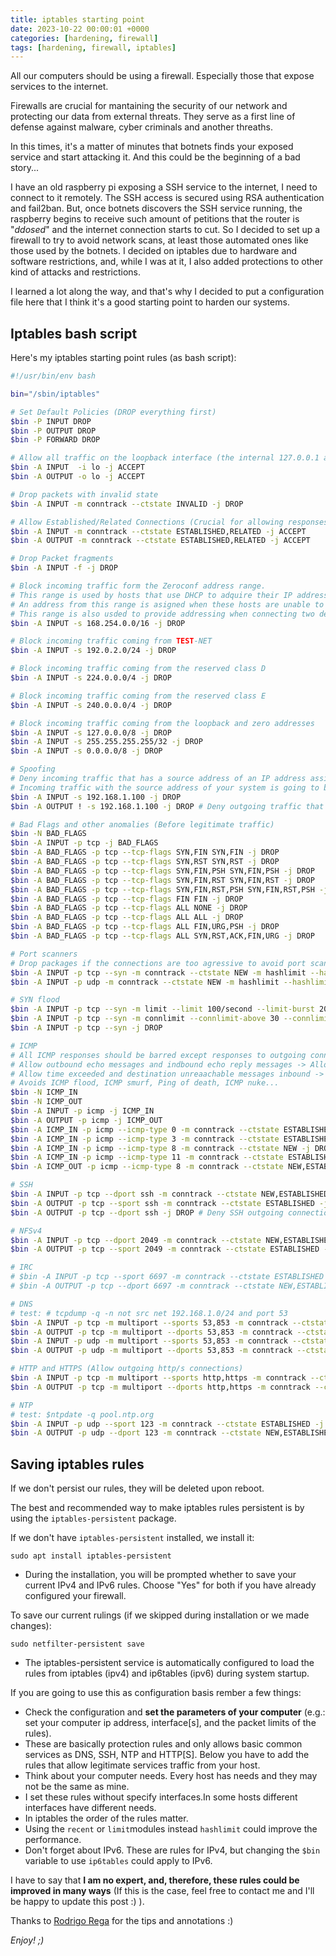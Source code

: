 ```yaml
---
title: iptables starting point
date: 2023-10-22 00:00:01 +0000
categories: [hardening, firewall]
tags: [hardening, firewall, iptables]
---
```


All our computers should be using a firewall.
Especially those that expose services to the internet.

Firewalls are crucial for mantaining the security of our network and protecting our data from external threats.
They serve as a first line of defense against malware, cyber criminals and another threaths.

In this times, it's a matter of minutes that botnets finds your exposed service and start attacking it.
And this could be the beginning of a bad story...

I have an old raspberry pi exposing a SSH service to the internet, I need to connect to it remotely.
The SSH access is secured using RSA authentication and fail2ban.
But, once botnets discovers the SSH service running, the raspberry begins to receive such amount of petitions that the router is "*ddosed*" and the internet connection starts to cut.
So I decided to set up a firewall to try to avoid network scans, at least those automated ones like those used by the botnets.
I decided on iptables due to hardware and software restrictions, and, while I was at it, I also added protections to other kind of attacks and restrictions.

I learned a lot along the way, and that's why I decided to put a configuration file here that I think it's a good starting point to harden our systems.

## Iptables bash script

Here's my iptables starting point rules (as bash script):

```bash
#!/usr/bin/env bash

bin="/sbin/iptables"

# Set Default Policies (DROP everything first)
$bin -P INPUT DROP
$bin -P OUTPUT DROP
$bin -P FORWARD DROP

# Allow all traffic on the loopback interface (the internal 127.0.0.1 address. Essential for local processes).
$bin -A INPUT  -i lo -j ACCEPT
$bin -A OUTPUT -o lo -j ACCEPT

# Drop packets with invalid state
$bin -A INPUT -m conntrack --ctstate INVALID -j DROP

# Allow Established/Related Connections (Crucial for allowing responses)
$bin -A INPUT -m conntrack --ctstate ESTABLISHED,RELATED -j ACCEPT
$bin -A OUTPUT -m conntrack --ctstate ESTABLISHED,RELATED -j ACCEPT

# Drop Packet fragments
$bin -A INPUT -f -j DROP

# Block incoming traffic form the Zeroconf address range.
# This range is used by hosts that use DHCP to adquire their IP address.
# An address from this range is asigned when these hosts are unable to find a DHCP server to provide them an address.
# This range is also usded to provide addressing when connecting two devices using a crossover cable.
$bin -A INPUT -s 168.254.0.0/16 -j DROP

# Block incoming traffic coming from TEST-NET
$bin -A INPUT -s 192.0.2.0/24 -j DROP

# Block incoming traffic coming from the reserved class D
$bin -A INPUT -s 224.0.0.0/4 -j DROP

# Block incoming traffic coming from the reserved class E
$bin -A INPUT -s 240.0.0.0/4 -j DROP

# Block incoming traffic coming from the loopback and zero addresses
$bin -A INPUT -s 127.0.0.0/8 -j DROP
$bin -A INPUT -s 255.255.255.255/32 -j DROP
$bin -A INPUT -s 0.0.0.0/8 -j DROP

# Spoofing
# Deny incoming traffic that has a source address of an IP address assigned to a local interface.
# Incoming traffic with the source address of your system is going to be spoofed traffic because you know it cannot be generated by the host.
$bin -A INPUT -s 192.168.1.100 -j DROP
$bin -A OUTPUT ! -s 192.168.1.100 -j DROP # Deny outgoing traffic that does not have a source address of an interface on the local host.

# Bad Flags and other anomalies (Before legitimate traffic)
$bin -N BAD_FLAGS
$bin -A INPUT -p tcp -j BAD_FLAGS
$bin -A BAD_FLAGS -p tcp --tcp-flags SYN,FIN SYN,FIN -j DROP
$bin -A BAD_FLAGS -p tcp --tcp-flags SYN,RST SYN,RST -j DROP
$bin -A BAD_FLAGS -p tcp --tcp-flags SYN,FIN,PSH SYN,FIN,PSH -j DROP
$bin -A BAD_FLAGS -p tcp --tcp-flags SYN,FIN,RST SYN,FIN,RST -j DROP
$bin -A BAD_FLAGS -p tcp --tcp-flags SYN,FIN,RST,PSH SYN,FIN,RST,PSH -j DROP
$bin -A BAD_FLAGS -p tcp --tcp-flags FIN FIN -j DROP
$bin -A BAD_FLAGS -p tcp --tcp-flags ALL NONE -j DROP
$bin -A BAD_FLAGS -p tcp --tcp-flags ALL ALL -j DROP
$bin -A BAD_FLAGS -p tcp --tcp-flags ALL FIN,URG,PSH -j DROP
$bin -A BAD_FLAGS -p tcp --tcp-flags ALL SYN,RST,ACK,FIN,URG -j DROP

# Port scanners
# Drop packages if the connections are too agressive to avoid port scanning.
$bin -A INPUT -p tcp --syn -m conntrack --ctstate NEW -m hashlimit --hashlimit-name port_scanners --hashlimit-above 5/second --hashlimit-mode srcip -j DROP
$bin -A INPUT -p udp -m conntrack --ctstate NEW -m hashlimit --hashlimit-name port_scanners --hashlimit-above 35/second --hashlimit-mode srcip -j DROP

# SYN flood
$bin -A INPUT -p tcp --syn -m limit --limit 100/second --limit-burst 200 -j ACCEPT
$bin -A INPUT -p tcp --syn -m connlimit --connlimit-above 30 --connlimit-mask 32 -j REJECT --reject-with tcp-reset
$bin -A INPUT -p tcp --syn -j DROP

# ICMP
# All ICMP responses should be barred except responses to outgoing connections.
# Allow outbound echo messages and indbound echo reply messages -> Allows the use of ping from the host.
# Allow time exceeded and destination unreaachable messages inbound -> Allow the use of tools such traceroute. 
# Avoids ICMP flood, ICMP smurf, Ping of death, ICMP nuke...
$bin -N ICMP_IN
$bin -N ICMP_OUT
$bin -A INPUT -p icmp -j ICMP_IN
$bin -A OUTPUT -p icmp -j ICMP_OUT
$bin -A ICMP_IN -p icmp --icmp-type 0 -m conntrack --ctstate ESTABLISHED,RELATED -j ACCEPT
$bin -A ICMP_IN -p icmp --icmp-type 3 -m conntrack --ctstate ESTABLISHED,RELATED -j ACCEPT
$bin -A ICMP_IN -p icmp --icmp-type 8 -m conntrack --ctstate NEW -j DROP # Only NEW echo requests are dropped
$bin -A ICMP_IN -p icmp --icmp-type 11 -m conntrack --ctstate ESTABLISHED,RELATED -j ACCEPT
$bin -A ICMP_OUT -p icmp --icmp-type 8 -m conntrack --ctstate NEW,ESTABLISHED -j ACCEPT

# SSH
$bin -A INPUT -p tcp --dport ssh -m conntrack --ctstate NEW,ESTABLISHED -j ACCEPT
$bin -A OUTPUT -p tcp --sport ssh -m conntrack --ctstate ESTABLISHED -j ACCEPT
$bin -A OUTPUT -p tcp --dport ssh -j DROP # Deny SSH outgoing connections

# NFSv4
$bin -A INPUT -p tcp --dport 2049 -m conntrack --ctstate NEW,ESTABLISHED -j ACCEPT
$bin -A OUTPUT -p tcp --sport 2049 -m conntrack --ctstate ESTABLISHED -j ACCEPT

# IRC
# $bin -A INPUT -p tcp --sport 6697 -m conntrack --ctstate ESTABLISHED -j ACCEPT
# $bin -A OUTPUT -p tcp --dport 6697 -m conntrack --ctstate NEW,ESTABLISHED -j ACCEPT

# DNS
# test: # tcpdump -q -n not src net 192.168.1.0/24 and port 53
$bin -A INPUT -p tcp -m multiport --sports 53,853 -m conntrack --ctstate ESTABLISHED -j ACCEPT
$bin -A OUTPUT -p tcp -m multiport --dports 53,853 -m conntrack --ctstate NEW,ESTABLISHED -j ACCEPT
$bin -A INPUT -p udp -m multiport --sports 53,853 -m conntrack --ctstate ESTABLISHED -j ACCEPT
$bin -A OUTPUT -p udp -m multiport --dports 53,853 -m conntrack --ctstate NEW,ESTABLISHED -j ACCEPT

# HTTP and HTTPS (Allow outgoing http/s connections)
$bin -A INPUT -p tcp -m multiport --sports http,https -m conntrack --ctstate ESTABLISHED -j ACCEPT
$bin -A OUTPUT -p tcp -m multiport --dports http,https -m conntrack --ctstate NEW,ESTABLISHED -j ACCEPT

# NTP
# test: $ntpdate -q pool.ntp.org
$bin -A INPUT -p udp --sport 123 -m conntrack --ctstate ESTABLISHED -j ACCEPT
$bin -A OUTPUT -p udp --dport 123 -m conntrack --ctstate NEW,ESTABLISHED -j ACCEPT
```

## Saving iptables rules

If we don't persist our rules, they will be deleted upon reboot.

The best and recommended way to make iptables rules persistent is by using the `iptables-persistent` package.  

If we don't have `iptables-persistent` installed, we install it:

`sudo apt install iptables-persistent`

* During the installation, you will be prompted whether to save your current IPv4 and IPv6 rules. Choose "Yes" for both if you have already configured your firewall.

To save our current rulings (if we skipped during installation or we made changes):

`sudo netfilter-persistent save`

* The iptables-persistent service is automatically configured to load the rules from iptables (ipv4) and ip6tables (ipv6) during system startup.

If you are going to use this as configuration basis rember a few things:
* Check the configuration and **set the parameters of your computer** (e.g.: set your computer ip address, interface[s], and the packet limits of the rules).
* These are basically protection rules and only allows basic common services as DNS, SSH, NTP and HTTP[S]. Below you have to add the rules that allow legitimate services traffic from your host.
* Think about your computer needs. Every host has needs and they may not be the same as mine.
* I set these rules without specify interfaces.In some hosts different interfaces have different needs.
* In iptables the order of the rules matter.
* Using the `recent` or `limit`modules instead `hashlimit` could improve the performance.
* Don't forget about IPv6. These are rules for IPv4, but changing the `$bin` variable to use `ip6tables` could apply to IPv6.

I have to say that **I am no expert, and, therefore, these rules could be improved in many ways** (If this is the case, feel free to contact me and I'll be happy to update this post :) ).

Thanks to [Rodrigo Rega](https://rodrigorega.es/) for the tips and annotations :)

*Enjoy! ;)*
